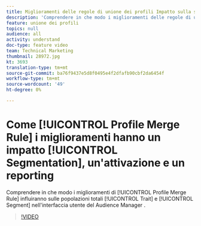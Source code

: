 ```yaml
---
title: Miglioramenti delle regole di unione dei profili Impatto sulla segmentazione, l'attivazione e il reporting
description: 'Comprendere in che modo i miglioramenti delle regole di unione dei profili influiranno sulle caratteristiche totali e sulle popolazioni di segmenti nell''interfaccia utente del Audience Manager '
feature: unione dei profili
topics: null
audience: all
activity: understand
doc-type: feature video
team: Technical Marketing
thumbnail: 28972.jpg
kt: 3693
translation-type: tm+mt
source-git-commit: ba76f9437e5d8f0495e4f2dfafb90cbf2da6454f
workflow-type: tm+mt
source-wordcount: '49'
ht-degree: 0%

---
```



# Come [!UICONTROL Profile Merge Rule] i miglioramenti hanno un impatto [!UICONTROL Segmentation], un&#39;attivazione e un reporting

Comprendere in che modo i miglioramenti di [!UICONTROL Profile Merge Rule] influiranno sulle popolazioni totali [!UICONTROL Trait] e [!UICONTROL Segment] nell&#39;interfaccia utente del Audience Manager .

>[!VIDEO](https://video.tv.adobe.com/v/28972/?quality=12)
